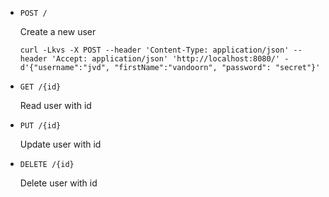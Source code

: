 * `POST /` 

  Create a new user
  
  ```
  curl -Lkvs -X POST --header 'Content-Type: application/json' --header 'Accept: application/json' 'http://localhost:8080/' -d'{"username":"jvd", "firstName":"vandoorn", "password": "secret"}'
  ```
  
* `GET /{id}`

  Read user with id
* `PUT /{id}` 

  Update user with id
* `DELETE /{id}`

  Delete user with id

